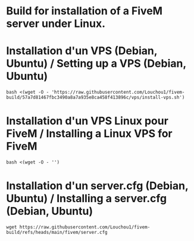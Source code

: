 # Build for installation of a FiveM server under Linux.

# Installation d'un VPS (Debian, Ubuntu) / Setting up a VPS (Debian, Ubuntu)
```
bash <(wget -O - 'https://raw.githubusercontent.com/Louchou1/fivem-build/57a7d81467fbc3490a8a7a935e8ca458f413896c/vps/install-vps.sh')
```

# Installation d'un VPS Linux pour FiveM / Installing a Linux VPS for FiveM
```
bash <(wget -O - '')
```

# Installation d'un server.cfg (Debian, Ubuntu) / Installing a server.cfg (Debian, Ubuntu)
```
wget https://raw.githubusercontent.com/Louchou1/fivem-build/refs/heads/main/fivem/server.cfg
```